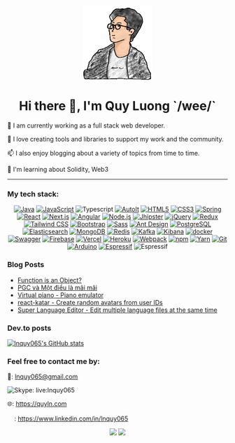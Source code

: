
<p align="center">
  <img width="160px" src="https://raw.githubusercontent.com/lnquy065/lnquy065/main/ql-bg.png" />
</p>

<p align="center">
  <h1 align="center">Hi there 👋, I'm Quy Luong `/wee/`</h1>
</p>

🔭 I am currently working as a full stack web developer.

🌱 I love creating tools and libraries to support my work and the community.

📫 I also enjoy blogging about a variety of topics from time to time.

🔬 I'm learning about Solidity, Web3

---

### My tech stack:
<div align="center">
<a href="https://www.java.com/" title="Java"><img src="https://raw.githubusercontent.com/get-icon/geticon/master/icons/java.svg" alt="Java" width="32px" height="32px"></a>
<a href="https://developer.mozilla.org/en-US/docs/Web/JavaScript" title="JavaScript"><img src="https://github.com/get-icon/geticon/raw/master/icons/javascript.svg" alt="JavaScript" width="32px" height="32px"></a>
<a  title="TypeScript"><img src="https://github.com/get-icon/geticon/raw/master/icons/typescript-icon.svg" alt="Typescript" width="32px" height="32px"></a>
<a href="https://www.autoitscript.com/" title="AutoIt"><img src="https://github.com/get-icon/geticon/raw/master/icons/autoit.svg" alt="AutoIt" width="32px" height="32px"></a>
<a href="https://www.w3.org/TR/html5/" title="HTML5"><img src="https://github.com/get-icon/geticon/raw/master/icons/html-5.svg" alt="HTML5" width="32px" height="32px"></a>
<a href="https://www.w3.org/TR/CSS/" title="CSS3"><img src="https://github.com/get-icon/geticon/raw/master/icons/css-3.svg" alt="CSS3" width="32px" height="32px"></a>
<a href="https://spring.io/" title="Spring"><img src="https://github.com/get-icon/geticon/raw/master/icons/spring.svg" alt="Spring" width="32px" height="32px"></a>
<a href="https://reactjs.org/" title="React"><img src="https://github.com/get-icon/geticon/raw/master/icons/react.svg" alt="React" width="32px" height="32px"></a>
<a href="https://nextjs.org/" title="Next.js"><img src="https://github.com/get-icon/geticon/raw/master/icons/nextjs-icon.svg" alt="Next.js" width="32px" height="32px"></a>
<a href="https://angular.io/" title="Angular"><img src="https://github.com/get-icon/geticon/raw/master/icons/angular-icon.svg" alt="Angular" width="32px" height="32px"></a>
<a href="https://nodejs.org/" title="Node.js"><img src="https://github.com/get-icon/geticon/raw/master/icons/nodejs-icon.svg" alt="Node.js" width="32px" height="32px"></a>
<a href="https://jhipster.github.io/" title="Jhipster"><img src="https://github.com/get-icon/geticon/raw/master/icons/jhipster.svg" alt="Jhipster" width="32px" height="32px"></a>
<a href="https://jquery.com/" title="jQuery"><img src="https://github.com/get-icon/geticon/raw/master/icons/jquery-icon.svg" alt="jQuery" width="32px" height="32px"></a>
<a href="https://redux.js.org/" title="Redux"><img src="https://github.com/get-icon/geticon/raw/master/icons/redux.svg" alt="Redux" width="32px" height="32px"></a>
<a href="https://tailwindcss.com/" title="Tailwind CSS"><img src="https://github.com/get-icon/geticon/raw/master/icons/tailwindcss-icon.svg" alt="Tailwind CSS" width="32px" height="32px"></a>
<a href="https://getbootstrap.com/" title="Bootstrap"><img src="https://github.com/get-icon/geticon/raw/master/icons/bootstrap.svg" alt="Bootstrap" width="32px" height="32px"></a>
<a href="https://sass-lang.com/" title="Sass"><img src="https://github.com/get-icon/geticon/raw/master/icons/sass.svg" alt="Sass" width="32px" height="32px"></a>
<a href="https://ant.design/" title="Ant Design"><img src="https://github.com/get-icon/geticon/raw/master/icons/ant-design.svg" alt="Ant Design" width="32px" height="32px"></a>
<a href="https://www.postgresql.org/" title="PostgreSQL"><img src="https://github.com/get-icon/geticon/raw/master/icons/postgresql.svg" alt="PostgreSQL" width="32px" height="32px"></a>
<a href="https://www.elastic.co/products/elasticsearch" title="Elasticsearch"><img src="https://github.com/get-icon/geticon/raw/master/icons/elasticsearch.svg" alt="Elasticsearch" width="32px" height="32px"></a>
<a href="https://www.mongodb.org/" title="MongoDB"><img src="https://github.com/get-icon/geticon/raw/master/icons/mongodb-icon.svg" alt="MongoDB" width="32px" height="32px"></a>
<a href="https://redis.io/" title="Redis"><img src="https://github.com/get-icon/geticon/raw/master/icons/redis.svg" alt="Redis" width="32px" height="32px"></a>
<a href="https://kafka.apache.org/" title="Kafka"><img src="https://github.com/get-icon/geticon/raw/master/icons/kafka-icon.svg" alt="Kafka" width="32px" height="32px"></a>
<a href="https://www.elastic.co/products/kibana" title="Kibana"><img src="https://github.com/get-icon/geticon/raw/master/icons/kibana.svg" alt="Kibana" width="32px" height="32px"></a>
<a href="https://www.docker.com/" title="docker"><img src="https://github.com/get-icon/geticon/raw/master/icons/docker-icon.svg" alt="docker" width="32px" height="32px"></a>
<a href="https://swagger.io/" title="Swagger"><img src="https://github.com/get-icon/geticon/raw/master/icons/swagger.svg" alt="Swagger" width="32px" height="32px"></a>
<a href="https://www.firebase.com/" title="Firebase"><img src="https://github.com/get-icon/geticon/raw/master/icons/firebase.svg" alt="Firebase" width="32px" height="32px"></a>
<a href="https://vercel.com/" title="Vercel"><img src="https://github.com/get-icon/geticon/raw/master/icons/vercel.svg" alt="Vercel" width="32px" height="32px"></a>
<a href="https://www.heroku.com/" title="Heroku"><img src="https://github.com/get-icon/geticon/raw/master/icons/heroku-icon.svg" alt="Heroku" width="32px" height="32px"></a>
<a href="https://webpack.js.org/" title="Webpack"><img src="https://webpack.js.org/icon-square-small.85ba630cf0c5f29ae3e3.svg" alt="Webpack" width="32px" height="32px"></a>
<a href="https://www.npmjs.com/" title="npm"><img src="https://github.com/get-icon/geticon/raw/master/icons/npm.svg" alt="npm" width="32px" height="32px"></a>
<a href="https://yarnpkg.com/" title="Yarn"><img src="https://github.com/get-icon/geticon/raw/master/icons/yarn.svg" alt="Yarn" width="32px" height="32px"></a>
<a href="https://git-scm.com/" title="Git"><img src="https://github.com/get-icon/geticon/raw/master/icons/git-icon.svg" alt="Git" width="32px" height="32px"></a>
<a href="https://www.arduino.cc/" title="Arduino"><img src="https://github.com/get-icon/geticon/raw/master/icons/arduino.svg" alt="Arduino" width="32px" height="32px"></a>
<a href="https://www.espressif.com/" title="Espressif"><img src="https://seeklogo.com/images/E/espressif-systems-logo-1350B9E771-seeklogo.com.png" alt="Espressif" width="32px" height="32px"></a>
<a title="Jira"><img src="https://raw.githubusercontent.com/get-icon/geticon/master/icons/jira.svg" alt="Espressif" width="32px" height="32px"></a>
</div>

### Blog Posts
<!--START_SECTION:feed-->
- [Function is an Object?](https:&#x2F;&#x2F;quyln.com&#x2F;article&#x2F;function-is-an-object-50lxkg)
- [PGC và Một điều là mãi mãi](https:&#x2F;&#x2F;quyln.com&#x2F;article&#x2F;pgc-va-mot-dieu-la-mai-mai-ojb318)
- [Virtual piano - Piano emulator](https:&#x2F;&#x2F;quyln.com&#x2F;article&#x2F;virtual-piano---piano-emulator-27x8t)
- [react-katar - Create random avatars from user IDs](https:&#x2F;&#x2F;quyln.com&#x2F;article&#x2F;react-katar---create-random-avatars-from-user-ids-lh729s)
- [Super Language Editor - Edit multiple language files at the same time](https:&#x2F;&#x2F;quyln.com&#x2F;article&#x2F;super-language-editor---edit-multiple-language-files-at-the-same-time-6j8w5s)
<!--END_SECTION:feed-->

### Dev.to posts

[![lnquy065's GitHub stats](https://github-readme-devto.herokuapp.com?username=lnquy065&textColor=58a6ff&fontSize=16&width=550)](https://dev.to/lnquy065)

### Feel free to contact me by:

📧: lnquy065@gmail.com

<img src="https://upload.wikimedia.org/wikipedia/commons/thumb/6/60/Skype_logo_%282019%E2%80%93present%29.svg/330px-Skype_logo_%282019%E2%80%93present%29.svg.png" alt="Skype" width="16px" height="16px">: live:lnquy065

🌐: https://quyln.com

<img src="https://img.icons8.com/color/344/linkedin-circled--v1.png" width="16px" height="16px">: https://www.linkedin.com/in/lnquy065

<p align="center">
  <img height="165px" src="https://github-readme-stats.vercel.app/api?username=lnquy065&show_icons=true">
  <img src="https://github-readme-stats.vercel.app/api/top-langs/?username=lnquy065&layout=compact&hide_border=true" />
</p>
